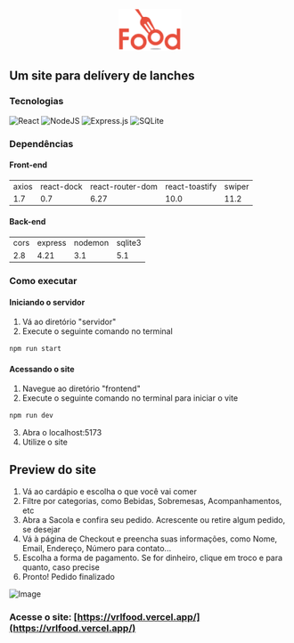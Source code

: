 <center>
    <img src="./frontend/src/images/logo.png" alt="Logo Food" > 
</center>

## Um site para delívery de lanches

### Tecnologias

![React](https://img.shields.io/badge/react-%2320232a.svg?style=for-the-badge&logo=react&logoColor=%2361DAFB)
![NodeJS](https://img.shields.io/badge/node.js-6DA55F?style=for-the-badge&logo=node.js&logoColor=white)
![Express.js](https://img.shields.io/badge/express.js-%23404d59.svg?style=for-the-badge&logo=express&logoColor=%2361DAFB)
![SQLite](https://img.shields.io/badge/sqlite-%2307405e.svg?style=for-the-badge&logo=sqlite&logoColor=white)

### Dependências

#### Front-end

<table>
    <tr>
        <td>axios</td>
        <td>react-dock</td>
        <td>react-router-dom</td> 
        <td>react-toastify</td>
        <td>swiper</td>
    </tr>
    <tr>
        <td>1.7</td>
        <td>0.7</td>
        <td>6.27</td>
        <td>10.0</td>
        <td>11.2</td>
    </tr>
</table>

#### Back-end

<table>
    <tr>
        <td>cors</td>
        <td>express</td>
        <td>nodemon</td>
        <td>sqlite3</td>
    </tr>
    <tr>
        <td>2.8</td>
        <td>4.21</td>
        <td>3.1</td>
        <td>5.1</td>
    </tr>
</table>

### Como executar

#### Iniciando o servidor

1. Vá ao diretório "servidor"
2. Execute o seguinte comando no terminal

```bash
npm run start
```

#### Acessando o site

1. Navegue ao diretório "frontend"
2. Execute o seguinte comando no terminal para iniciar o vite

```bash
npm run dev
```

3. Abra o localhost:5173
4. Utilize o site

## Preview do site

1. Vá ao cardápio e escolha o que você vai comer
2. Filtre por categorias, como Bebidas, Sobremesas, Acompanhamentos, etc
3. Abra a Sacola e confira seu pedido. Acrescente ou retire algum pedido, se desejar
4. Vá à página de Checkout e preencha suas informações, como Nome, Email, Endereço, Número para contato...
5. Escolha a forma de pagamento. Se for dinheiro, clique em troco e para quanto, caso precise
6. Pronto! Pedido finalizado

![Image](https://github.com/user-attachments/assets/1a5cef3e-a1cd-4ab6-a001-ddfe6ece4146)

### Acesse o site: [https://vrlfood.vercel.app/](https://vrlfood.vercel.app/)
